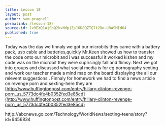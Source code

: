 ```yaml
---
title: Lesson 18
layout: post
author: sam.pragnell
permalink: /lesson-18/
source-id: 1v9EXQ1WjSbQ2kvNdpjZpJ6D8QZTQ7t2Du-U8ASMId04
published: true
---
```

Today was the day we finnaly we got our microbits they came with a battery pack, usb cable and batteries,quickly Mr.Keen showed us how to transfer the code onto our microbit and i was successful it worked kishen and my code was on the microbit they were suprisingly fall and flimsy. Next we got into groups and discussed what social media is for eg pornography sexting and work our teacher made a mind map on the board displaying the all our relevent suggestions . Finnaly for homework we had to find a news article on revenge porn and sexting-here they are [http://www.huffingtonpost.com/entry/hillary-clinton-revenge-porn_us_5773dc4fe4b0352fed3e85cd](http://www.huffingtonpost.com/entry/hillary-clinton-revenge-porn_us_5773dc4fe4b0352fed3e85cd)

httjp://abcnews.go.com/Technology/WorldNews/sexting-teens/story?id=6456834


